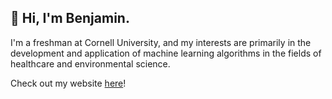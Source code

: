 ## 👋 Hi, I'm Benjamin.

I'm a freshman at Cornell University, and my interests are primarily in the development and application of machine learning algorithms in the fields of healthcare and environmental science. 

Check out my website [here](https://benjaminli.net/)!
